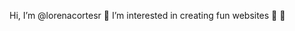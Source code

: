  Hi, I’m @lorenacortesr
 👀 I’m interested in creating fun websites
 🌱 💞️ 

<!---
lorenacortesr/lorenacortesr is a ✨ special ✨ repository because its `README.md` (this file) appears on your GitHub profile.
You can click the Preview link to take a look at your changes.
--->
